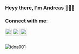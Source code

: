 ### Heyy there, I'm Andreas 🙋🏼‍♂️

### Connect with me:

[<img align="left" alt="idna001 | Twitter" width="22px" src="https://cdn.jsdelivr.net/npm/simple-icons@v3/icons/twitter.svg" />][twitter]
[<img align="left" alt="idna001 | LinkedIn" width="22px" src="https://cdn.jsdelivr.net/npm/simple-icons@v3/icons/linkedin.svg" />][linkedin]
[<img align="left" alt="idna001 | Instagram" width="22px" src="https://cdn.jsdelivr.net/npm/simple-icons@v3/icons/instagram.svg" />][instagram]

<br />
<br />
<br />

<img alt="idna001" align="left"  src="https://github-readme-stats-idna-rmvbrzwcr-idna001.vercel.app/api?username=idna001&show_icons=true&count_private=true" />


[twitter]: https://twitter.com/idna001
[instagram]: https://instagram.com/idna001
[linkedin]: https://www.linkedin.com/in/andreas-voelker/
